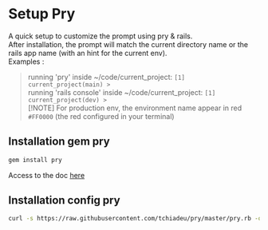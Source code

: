 # Setup Pry

A quick setup to customize the prompt using pry & rails.  
After installation, the prompt will match the current directory name or the rails app name (with an hint for the current env).  
Examples :  
> running 'pry' inside ~/code/current_project: `[1] current_project(main) >`  
> running 'rails console' inside ~/code/current_project: `[1] current_project(dev) >`  
> [!NOTE]
> For production env, the environment name appear in red `#FF0000` (the red configured in your terminal)

## Installation gem pry

```sh
gem install pry
```
Access to the doc [here](https://github.com/pry/pry)

## Installation config pry

```sh
curl -s https://raw.githubusercontent.com/tchiadeu/pry/master/pry.rb -o ~/.pryrc
```
